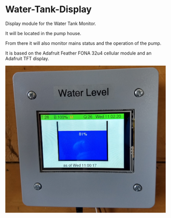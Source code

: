 # Water-Tank-Display

Display module for the Water Tank Monitor.

It will be located in the pump house.

From there it will also monitor mains status and the operation of the pump.

It is based on the Adafruit Feather FONA 32u4 cellular module and an Adafruit TFT display.

![Water Level Display](doc/waterleveldisplay_smaller.png)
